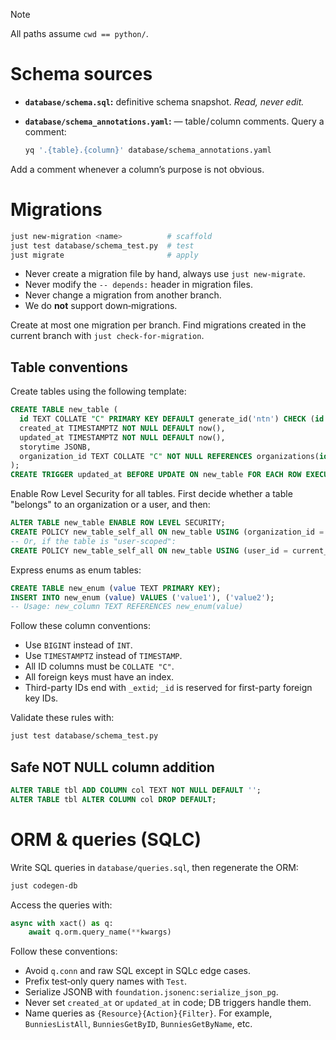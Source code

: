 > [!NOTE]
> All paths assume `cwd == python/`.

# Schema sources

- **`database/schema.sql`:** definitive schema snapshot. *Read, never edit.*
- **`database/schema_annotations.yaml`:** — table / column comments. Query a comment:

  ```bash
  yq '.{table}.{column}' database/schema_annotations.yaml
  ```

Add a comment whenever a column’s purpose is not obvious.

# Migrations

```bash
just new-migration <name>          # scaffold
just test database/schema_test.py  # test
just migrate                       # apply
```

- Never create a migration file by hand, always use `just new-migrate`.
- Never modify the `-- depends:` header in migration files.
- Never change a migration from another branch.
- We do **not** support down‑migrations.

Create at most one migration per branch. Find migrations created in the current branch with `just check-for-migration`.

## Table conventions

Create tables using the following template:

```sql
CREATE TABLE new_table (
  id TEXT COLLATE "C" PRIMARY KEY DEFAULT generate_id('ntn') CHECK (id LIKE 'ntn_%'), -- ntn = 2–3 lowercase letter prefix
  created_at TIMESTAMPTZ NOT NULL DEFAULT now(),
  updated_at TIMESTAMPTZ NOT NULL DEFAULT now(),
  storytime JSONB,
  organization_id TEXT COLLATE "C" NOT NULL REFERENCES organizations(id) -- Scope data to organizations.
);
CREATE TRIGGER updated_at BEFORE UPDATE ON new_table FOR EACH ROW EXECUTE PROCEDURE updated_at();
```

Enable Row Level Security for all tables. First decide whether a table "belongs" to an organization or a user, and then:

```sql
ALTER TABLE new_table ENABLE ROW LEVEL SECURITY;
CREATE POLICY new_table_self_all ON new_table USING (organization_id = current_organization_id());
-- Or, if the table is "user-scoped":
CREATE POLICY new_table_self_all ON new_table USING (user_id = current_user_id());
```

Express enums as enum tables:

```sql
CREATE TABLE new_enum (value TEXT PRIMARY KEY);
INSERT INTO new_enum (value) VALUES ('value1'), ('value2');
-- Usage: new_column TEXT REFERENCES new_enum(value)
```

Follow these column conventions:

- Use `BIGINT` instead of `INT`.
- Use `TIMESTAMPTZ` instead of `TIMESTAMP`.
- All ID columns must be `COLLATE "C"`.
- All foreign keys must have an index.
- Third-party IDs end with `_extid`; `_id` is reserved for first-party foreign key IDs.

Validate these rules with:

```bash
just test database/schema_test.py
```

## Safe NOT NULL column addition

```sql
ALTER TABLE tbl ADD COLUMN col TEXT NOT NULL DEFAULT '';
ALTER TABLE tbl ALTER COLUMN col DROP DEFAULT;
```

# ORM & queries (SQLC)

Write SQL queries in `database/queries.sql`, then regenerate the ORM:

```bash
just codegen-db
```

Access the queries with:

```python
async with xact() as q:
    await q.orm.query_name(**kwargs)
```

Follow these conventions:

- Avoid `q.conn` and raw SQL except in SQLc edge cases.
- Prefix test‑only query names with `Test`.
- Serialize JSONB with `foundation.jsonenc:serialize_json_pg`.
- Never set `created_at` or `updated_at` in code; DB triggers handle them.
- Name queries as `{Resource}{Action}{Filter}`. For example, `BunniesListAll`, `BunniesGetByID`, `BunniesGetByName`, etc.
